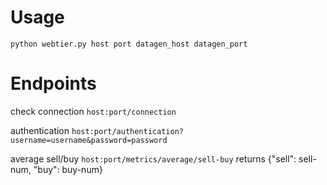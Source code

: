 # Usage 

```python webtier.py host port datagen_host datagen_port```

# Endpoints

check connection
```host:port/connection```

authentication
```host:port/authentication?username=username&password=password```

average sell/buy
```host:port/metrics/average/sell-buy```
returns {"sell": sell-num, "buy": buy-num}